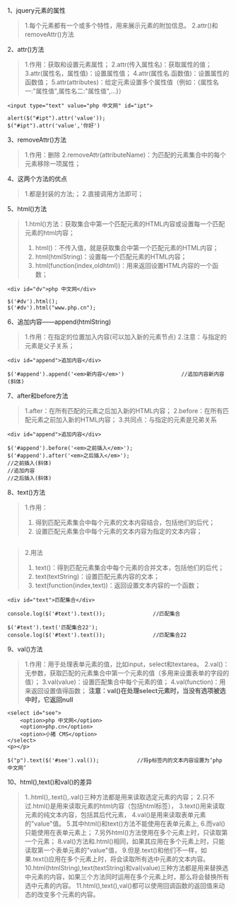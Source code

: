 1、jquery元素的属性
> 1.每个元素都有一个或多个特性，用来展示元素的附加信息。
> 2.attr()和removeAttr()方法

2、attr()方法
> 1.作用：获取和设置元素属性；
> 2.attr(传入属性名)：获取属性的值；
> 3.attr(属性名，属性值)：设置属性值；
> 4.attr(属性名.函数值)：设置属性的函数值；
> 5.attr(attributes)：给定元素设置多个属性值（例如：{属性名一:"属性值",属性名二:"属性值",...}）
```
<input type="text" value="php 中文网" id="ipt">

alert($("#ipt").attr('value'));
$("#ipt").attr('value','你好')
```

3、removeAttr()方法
> 1.作用：删除
> 2.removeAttr(attributeName)：为匹配的元素集合中的每个元素移除一项属性；

4、这两个方法的优点
> 1.都是封装的方法;；
> 2.直接调用方法即可；

5、html()方法
> 1.html()方法：获取集合中第一个匹配元素的HTML内容或设置每一个匹配元素的html内容；
> 1. html()：不传入值，就是获取集合中第一个匹配元素的HTML内容；
> 2. html(htmlString)：设置每一个匹配元素的HTML内容；
> 3. html(function(index,oldhtml))：用来返回设置HTML内容的一个函数；
```
<div id="dv">php 中文网</div>

$('#dv').html();
$('#dv').html("www.php.cn");
```

6、追加内容——append(htmlString)
> 1.作用：在指定的位置加入内容(可以加入新的元素节点)
> 2.注意：与指定的元素是父子关系；
```
<div id="append">追加内容</div>

$('#append').append('<em>新内容</em>')                  //追加内容新内容(斜体)
```

7、after和before方法
> 1.after：在所有匹配的元素之后加入新的HTML内容；
> 2.before：在所有匹配元素之前加入新的HTML内容；
> 3.共同点：与指定的元素是兄弟关系
```
<div id="append">追加内容</div>

$('#append').before('<em>之前插入</em>');
$('#append').after('<em>之后插入</em>');
//之前插入(斜体)
//追加内容
//之后插入(斜体)
```

8、text()方法
> 1.作用：
> 1. 得到匹配元素集合中每个元素的文本内容结合，包括他们的后代；
> 2. 设置匹配元素集合中每个元素的文本内容为指定的文本内容；
```
```
> 2.用法
> 1. text()：得到匹配元素集合中每个元素的合并文本，包括他们的后代；
> 2. text(textString)：设置匹配元素内容的文本；
> 3. text(function(index,text))：返回设置文本内容的一个函数；
```
<div id="text">匹配集合</div>

console.log($('#text').text());               //匹配集合

$('#text').text('匹配集合22');
console.log($('#text').text());               //匹配集合22
```

9、val()方法
> 1.作用：用于处理表单元素的值，比如input，select和textarea。
> 2.val()：无参数，获取匹配的元素集合中第一个元素的值（多用来设置表单的字段的值）；
> 3.val(value)：设置匹配集合中每个元素的值；
> 4.val(function)：用来返回设置值得函数；
> **注意：val()在处理select元素时，当没有选项被选中时，它返回null**
```
<select id="see">
    <option>php 中文网</option>
    <option>php.cn</option>
    <option>小猪 CMS</option>
</select>
<p></p>

$("p").text($('#see').val());            //将p标签内的文本内容设置为‘php 中文网’
```

10、html(),text()和val()的差异
>1..html(),.text(),.val()三种方法都是用来读取选定元素的内容；
>2.只不过.html()是用来读取元素的html内容（包括html标签），
>3.text()用来读取元素的纯文本内容，包括其后代元素，
>4.val()是用来读取表单元素的"value"值。
>5.其中html()和text()方法不能使用在表单元素上,
>6.而val()只能使用在表单元素上；
>7.另外html()方法使用在多个元素上时，只读取第一个元素；
>8.val()方法和.html()相同，如果其应用在多个元素上时，只能读取第一个表单元素的"value"值，
>9.但是.text()和他们不一样，如果.text()应用在多个元素上时，将会读取所有选中元素的文本内容。
>10.html(htmlString),text(textString)和val(value)三种方法都是用来替换选中元素的内容，如果三个方法同时运用在多个元素上时，那么将会替换所有选中元素的内容。
>11.html(),text(),val()都可以使用回调函数的返回值来动态的改变多个元素的内容。
